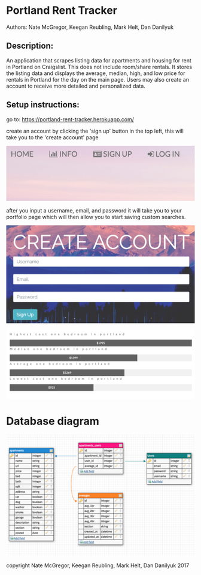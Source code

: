 Portland Rent Tracker
=====================

Authors:
Nate McGregor, Keegan Reubling, Mark Helt, Dan Danilyuk

Description:
------------
An application that scrapes listing data for apartments and housing for rent in Portland on Craigslist. This does not include room/share rentals. It stores the listing data and displays the average, median, high, and low price for rentals in Portland for the day on the main page. Users may also create an account to receive more detailed and personalized data.

Setup instructions:
-------------------
go to: https://portland-rent-tracker.herokuapp.com/

create an account by clicking the 'sign up' button in the top left, this will take you to the 'create account' page

![alt text](/public/img/signup.png)

after you input a username, email, and password it will take you to your portfolio page which will then allow you to start saving custom searches.

![alt text](/public/img/create_account.png)



![alt text](/public/img/screen.png)


Database diagram
================

![alt text](/public/img/rent-tracker-sql-diagram.png)

copyright Nate McGregor, Keegan Reubling, Mark Helt, Dan Danilyuk 2017
